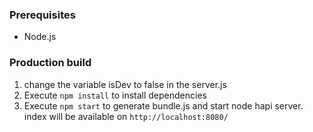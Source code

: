 ### Prerequisites
* Node.js

### Production build
1. change the variable isDev to false in the server.js
2. Execute `npm install` to install dependencies
3. Execute `npm start` to generate bundle.js and start node hapi server. index will be available on `http://localhost:8080/`

